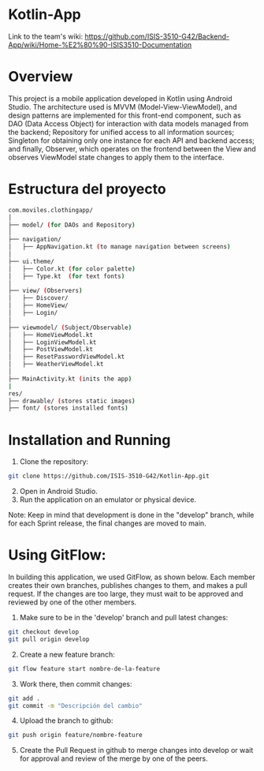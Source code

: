 # Kotlin-App

Link to the team's wiki: https://github.com/ISIS-3510-G42/Backend-App/wiki/Home-%E2%80%90-ISIS3510-Documentation

# Overview

This project is a mobile application developed in Kotlin using Android Studio. The architecture used is MVVM (Model-View-ViewModel), and design patterns are implemented for this front-end component, such as DAO (Data Access Object) for interaction with data models managed from the backend; Repository for unified access to all information sources; Singleton for obtaining only one instance for each API and backend access; and finally, Observer, which operates on the frontend between the View and observes ViewModel state changes to apply them to the interface.

# Estructura del proyecto
```bash
com.moviles.clothingapp/
│
├── model/ (for DAOs and Repository)
│
├── navigation/
│   ├── AppNavigation.kt (to manage navigation between screens)
│
├── ui.theme/
│   ├── Color.kt (for color palette)
│   ├── Type.kt  (for text fonts)
│
├── view/ (Observers)
│   ├── Discover/
│   ├── HomeView/
│   ├── Login/
│
├── viewmodel/ (Subject/Observable)
│   ├── HomeViewModel.kt
│   ├── LoginViewModel.kt
│   ├── PostViewModel.kt
│   ├── ResetPasswordViewModel.kt
│   ├── WeatherViewModel.kt
│
├── MainActivity.kt (inits the app)
|
res/
├── drawable/ (stores static images)
├── font/ (stores installed fonts)
```

# Installation and Running
1. Clone the repository:
```bash
git clone https://github.com/ISIS-3510-G42/Kotlin-App.git
```
2. Open in Android Studio.
3. Run the application on an emulator or physical device.

Note: Keep in mind that development is done in the "develop" branch, while for each Sprint release, the final changes are moved to main.

# Using GitFlow:
In building this application, we used GitFlow, as shown below. Each member creates their own branches, publishes changes to them, and makes a pull request. If the changes are too large, they must wait to be approved and reviewed by one of the other members.

1. Make sure to be in the 'develop' branch and pull latest changes:
```bash
git checkout develop
git pull origin develop
```

2. Create a new feature branch:
```bash
git flow feature start nombre-de-la-feature
```

3. Work there, then commit changes:
```bash
git add .
git commit -m "Descripción del cambio"
```

4. Upload the branch to github:
```bash
git push origin feature/nombre-feature
```

5. Create the Pull Request in github to merge changes into develop or wait for approval and review of the merge by one of the peers.


